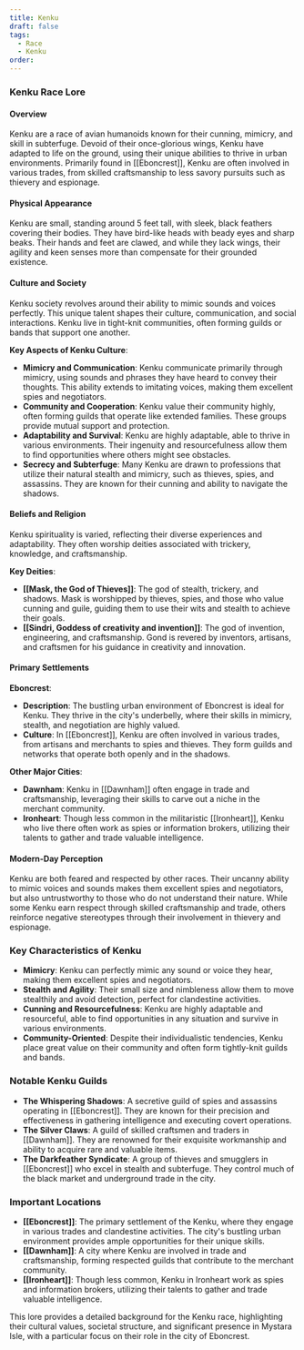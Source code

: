 ```yaml
---
title: Kenku
draft: false
tags:
  - Race
  - Kenku
order:
---
```

### Kenku Race Lore

#### Overview

Kenku are a race of avian humanoids known for their cunning, mimicry, and skill in subterfuge. Devoid of their once-glorious wings, Kenku have adapted to life on the ground, using their unique abilities to thrive in urban environments. Primarily found in [[Eboncrest]], Kenku are often involved in various trades, from skilled craftsmanship to less savory pursuits such as thievery and espionage.

#### Physical Appearance

Kenku are small, standing around 5 feet tall, with sleek, black feathers covering their bodies. They have bird-like heads with beady eyes and sharp beaks. Their hands and feet are clawed, and while they lack wings, their agility and keen senses more than compensate for their grounded existence.

#### Culture and Society

Kenku society revolves around their ability to mimic sounds and voices perfectly. This unique talent shapes their culture, communication, and social interactions. Kenku live in tight-knit communities, often forming guilds or bands that support one another.

**Key Aspects of Kenku Culture**:

- **Mimicry and Communication**: Kenku communicate primarily through mimicry, using sounds and phrases they have heard to convey their thoughts. This ability extends to imitating voices, making them excellent spies and negotiators.
- **Community and Cooperation**: Kenku value their community highly, often forming guilds that operate like extended families. These groups provide mutual support and protection.
- **Adaptability and Survival**: Kenku are highly adaptable, able to thrive in various environments. Their ingenuity and resourcefulness allow them to find opportunities where others might see obstacles.
- **Secrecy and Subterfuge**: Many Kenku are drawn to professions that utilize their natural stealth and mimicry, such as thieves, spies, and assassins. They are known for their cunning and ability to navigate the shadows.

#### Beliefs and Religion

Kenku spirituality is varied, reflecting their diverse experiences and adaptability. They often worship deities associated with trickery, knowledge, and craftsmanship.

**Key Deities**:
- **[[Mask, the God of Thieves]]**: The god of stealth, trickery, and shadows. Mask is worshipped by thieves, spies, and those who value cunning and guile, guiding them to use their wits and stealth to achieve their goals.
- **[[Sindri, Goddess of creativity and invention]]**: The god of invention, engineering, and craftsmanship. Gond is revered by inventors, artisans, and craftsmen for his guidance in creativity and innovation.

#### Primary Settlements

**Eboncrest**:
- **Description**: The bustling urban environment of Eboncrest is ideal for Kenku. They thrive in the city's underbelly, where their skills in mimicry, stealth, and negotiation are highly valued.
- **Culture**: In [[Eboncrest]], Kenku are often involved in various trades, from artisans and merchants to spies and thieves. They form guilds and networks that operate both openly and in the shadows.

**Other Major Cities**:
- **Dawnham**: Kenku in [[Dawnham]] often engage in trade and craftsmanship, leveraging their skills to carve out a niche in the merchant community.
- **Ironheart**: Though less common in the militaristic [[Ironheart]], Kenku who live there often work as spies or information brokers, utilizing their talents to gather and trade valuable intelligence.

#### Modern-Day Perception

Kenku are both feared and respected by other races. Their uncanny ability to mimic voices and sounds makes them excellent spies and negotiators, but also untrustworthy to those who do not understand their nature. While some Kenku earn respect through skilled craftsmanship and trade, others reinforce negative stereotypes through their involvement in thievery and espionage.

### Key Characteristics of Kenku

- **Mimicry**: Kenku can perfectly mimic any sound or voice they hear, making them excellent spies and negotiators.
- **Stealth and Agility**: Their small size and nimbleness allow them to move stealthily and avoid detection, perfect for clandestine activities.
- **Cunning and Resourcefulness**: Kenku are highly adaptable and resourceful, able to find opportunities in any situation and survive in various environments.
- **Community-Oriented**: Despite their individualistic tendencies, Kenku place great value on their community and often form tightly-knit guilds and bands.

### Notable Kenku Guilds

- **The Whispering Shadows**: A secretive guild of spies and assassins operating in [[Eboncrest]]. They are known for their precision and effectiveness in gathering intelligence and executing covert operations.
- **The Silver Claws**: A guild of skilled craftsmen and traders in [[Dawnham]]. They are renowned for their exquisite workmanship and ability to acquire rare and valuable items.
- **The Darkfeather Syndicate**: A group of thieves and smugglers in [[Eboncrest]] who excel in stealth and subterfuge. They control much of the black market and underground trade in the city.

### Important Locations

- **[[Eboncrest]]**: The primary settlement of the Kenku, where they engage in various trades and clandestine activities. The city's bustling urban environment provides ample opportunities for their unique skills.
- **[[Dawnham]]**: A city where Kenku are involved in trade and craftsmanship, forming respected guilds that contribute to the merchant community.
- **[[Ironheart]]**: Though less common, Kenku in Ironheart work as spies and information brokers, utilizing their talents to gather and trade valuable intelligence.

This lore provides a detailed background for the Kenku race, highlighting their cultural values, societal structure, and significant presence in Mystara Isle, with a particular focus on their role in the city of Eboncrest.